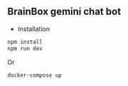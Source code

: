 ## BrainBox gemini chat bot

- Installation

```bash
npm install
npm run dev
```

Or

```bash
docker-compose up
```
